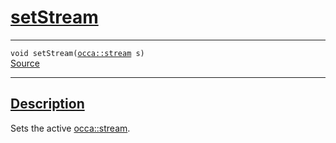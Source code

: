 
<h1 id="set-stream">
 <a href="#/api/device/setStream" class="anchor">
   <span>setStream</span>
  </a>
</h1>

<div class="signature">

<hr>

  <div class="definition-container">
    <div class="definition">
      <code><span class="token keyword">void</span> setStream(<a href="#/api/stream">occa::stream</a> s)</code>
      <div class="flex-spacing"></div>
      <a href="https://github.com/libocca/occa/blob/6aadf694/include/occa/core/device.hpp#L398" target="_blank">Source</a>
    </div>
    
  </div>

  <hr>
</div>


<h2 id="description">
 <a href="#/api/device/setStream?id=description" class="anchor">
   <span>Description</span>
  </a>
</h2>

Sets the active [occa::stream](/api/stream).
